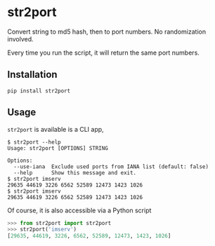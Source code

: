 # str2port

Convert string to md5 hash, then to port numbers. No randomization involved.

Every time you run the script, it will return the same port numbers.

## Installation

```commandline
pip install str2port
```

## Usage

`str2port` is available is a CLI app,

```commandline
$ str2port --help
Usage: str2port [OPTIONS] STRING

Options:
  --use-iana  Exclude used ports from IANA list (default: false)
  --help      Show this message and exit.
$ str2port imserv
29635 44619 3226 6562 52589 12473 1423 1026
$ str2port imserv
29635 44619 3226 6562 52589 12473 1423 1026
```

Of course, it is also accessible via a Python script

```python
>>> from str2port import str2port
>>> str2port('imserv')
[29635, 44619, 3226, 6562, 52589, 12473, 1423, 1026]
```
